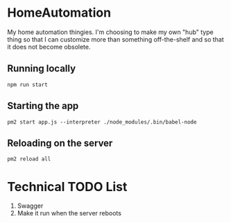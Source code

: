 # HomeAutomation
My home automation thingies. I'm choosing to make my own "hub" type thing so that I can customize
more than something off-the-shelf and so that it does not become obsolete.

## Running locally

```npm run start```

## Starting the app

```pm2 start app.js --interpreter ./node_modules/.bin/babel-node```

## Reloading on the server

```pm2 reload all```


# Technical TODO List

1. Swagger
1. Make it run when the server reboots
